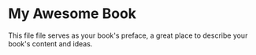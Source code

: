 # My Awesome Book

This file file serves as your book's preface, a great place to describe your book's content and ideas.  

